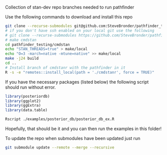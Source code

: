 Collection of stan-dev repo branches needed to run pathfinder

Use the following commands to download and install this repo

```bash
git clone --recurse-submodules git@github.com:SteveBronder/pathfinder_testing.git
# if you don't have ssh enabled on your local git use the following
# git clone --recurse-submodules https://github.com/SteveBronder/pathfinder_testing.git
# make cmdstan
cd pathfinder_testing/cmdstan
echo "STAN_THREADS=true" > make/local
echo "O=3 -march=native -mtune=native" >> make/local
make -j24 build
cd ..
# Install branch of cmdstanr with the pathfinder in it
R -s -e "remotes::install_local(path = './cmdstanr', force = TRUE)"
```

If you have the necessary packages (listed below) the following script should run without error.

```R
library(posteriordb)
library(ggplot2)
library(ggExtra)
library(data.table)
```

```bash
Rscript ./examples/posterior_db/posterior_db_ex.R
```

Hopefully, that should be it and you can then run the examples in this folder!

To update the repo when submodules have been updated just run

```bash
git submodule update --remote --merge --recursive
```
